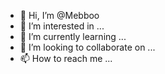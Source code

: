 - 👋 Hi, I’m @Mebboo
- 👀 I’m interested in ...
- 🌱 I’m currently learning ...
- 💞️ I’m looking to collaborate on ...
- 📫 How to reach me ...

<!---
Mebboo/Mebboo is a ✨ special ✨ repository because its `README.md` (this file) appears on your GitHub profile.
You can click the Preview link to take a look at your changes.
--->
